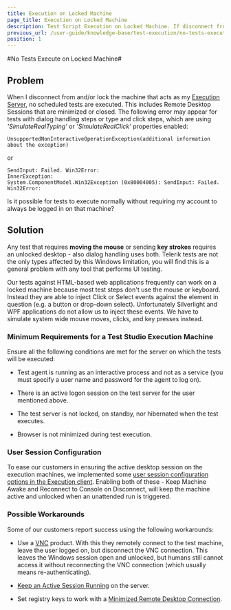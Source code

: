 ```yaml
---
title: Execution on Locked Machine
page_title: Execution on Locked Machine
description: Test Script Execution on Locked Machine. If disconnect from and/or lock the machine that acts as Execution Server, no scheduled tests are executed. This includes Remote Desktop Sessions that are minimized or closed. The following error may appear for tests with dialog handling - UnsupportedNonInteractiveOperationException
previous_url: /user-guide/knowledge-base/test-execution/no-tests-execute-on-locked-machine.aspx, /user-guide/knowledge-base/test-execution/no-tests-execute-on-locked-machine
position: 1
---
```

#No Tests Execute on Locked Machine#

## Problem ##

When I disconnect from and/or lock the machine that acts as my <a href="/features/scheduling-test-runs/create-execution-server" target="_blank">Execution Server</a>, no scheduled tests are executed. This includes Remote Desktop Sessions that are minimized or closed. The following error may appear for tests with dialog handling steps or type and click steps, which are using *'SimulateRealTyping'* or *'SimulateRealClick'* properties enabled: 

```
UnsupportedNonInteractiveOperationException(additional information about the exception)
```

or 

```
SendInput: Failed. Win32Error:
InnerException:
System.ComponentModel.Win32Exception (0x80004005): SendInput: Failed. Win32Error:
```

Is it possible for tests to execute normally without requiring my account to always be logged in on that machine?

## Solution ##

Any test that requires **moving the mouse** or sending **key strokes** requires an unlocked desktop - also dialog handling uses both. Telerik tests are not the only types affected by this Windows limitation, you will find this is a general problem with any tool that performs UI testing.

Our tests against HTML-based web applications frequently can work on a locked machine because most test steps don't use the mouse or keyboard. Instead they are able to inject Click or Select events against the element in question (e.g. a button or drop-down select). Unfortunately Silverlight and WPF applications do not allow us to inject these events. We have to simulate system wide mouse moves, clicks, and key presses instead.

### Minimum Requirements for a Test Studio Execution Machine ###

Ensure all the following conditions are met for the server on which the tests will be executed:

* Test agent is running as an interactive process and not as a service (you must specify a user name and password for the agent to log on).

* There is an active logon session on the test server for the user mentioned above.

* The test server is not locked, on standby, nor hibernated when the test executes.

* Browser is not minimized during test execution.

### User Session Configuration ###

To ease our customers in ensuring the active desktop session on the execution machines, we implemented some <a href="/features/scheduling-test-runs/create-execution-server#user-session-configuration" target="_blank">user session configuration options in the Execution client</a>. Enabling both of these - Keep Machine Awake and Reconnect to Console on Disconnect, will keep the machine active and unlocked when an unattended run is triggered.

### Possible Workarounds ###

Some of our customers report success using the following workarounds:

* Use a <a href="http://en.wikipedia.org/wiki/Virtual_Network_Computing" target="_blank">VNC</a> product. With this they remotely connect to the test machine, leave the user logged on, but disconnect the VNC connection. This leaves the Windows session open and unlocked, but humans still cannot access it without reconnecting the VNC connection (which usually means re-authenticating).

* <a href="/knowledge-base/scheduling-kb/keep-active-session" target="_blank">Keep an Active Session Running</a> on the server.

* Set registry keys to work with a <a href="/knowledge-base/test-execution-kb/minimized-rdc" target="_blank">Minimized Remote Desktop Connection</a>.